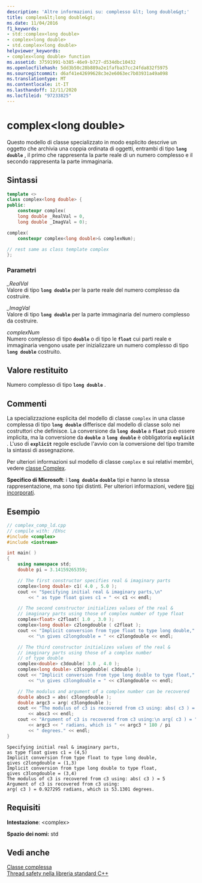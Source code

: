 ```yaml
---
description: 'Altre informazioni su: complesso &lt; long double&gt;'
title: complex&lt;long double&gt;
ms.date: 11/04/2016
f1_keywords:
- std::complex<long double>
- complex<long double>
- std.complex<long double>
helpviewer_keywords:
- complex<long double> function
ms.assetid: 37591991-b385-46e9-b727-d534dbc10432
ms.openlocfilehash: 5dd3b50c28b889a2e1fafba37cc24fda832f5975
ms.sourcegitcommit: d6af41e42699628c3e2e6063ec7b03931a49a098
ms.translationtype: MT
ms.contentlocale: it-IT
ms.lasthandoff: 12/11/2020
ms.locfileid: "97233825"
---
```

# <a name="complexltlong-doublegt"></a>complex&lt;long double&gt;

Questo modello di classe specializzato in modo esplicito descrive un oggetto che archivia una coppia ordinata di oggetti, entrambi di tipo **`long double`** , il primo che rappresenta la parte reale di un numero complesso e il secondo rappresenta la parte immaginaria.

## <a name="syntax"></a>Sintassi

```cpp
template <>
class complex<long double> {
public:
    constexpr complex(
    long double _RealVal = 0,
    long double _ImagVal = 0);

complex(
    constexpr complex<long double>& complexNum);

// rest same as class template complex
};
```

### <a name="parameters"></a>Parametri

*_RealVal*\
Valore di tipo **`long double`** per la parte reale del numero complesso da costruire.

*_ImagVal*\
Valore di tipo **`long double`** per la parte immaginaria del numero complesso da costruire.

*complexNum*\
Numero complesso di tipo **`double`** o di tipo le **`float`** cui parti reale e immaginaria vengono usate per inizializzare un numero complesso di tipo **`long double`** costruito.

## <a name="return-value"></a>Valore restituito

Numero complesso di tipo **`long double`** .

## <a name="remarks"></a>Commenti

La specializzazione esplicita del modello di classe `complex` in una classe complessa di tipo **`long double`** differisce dal modello di classe solo nei costruttori che definisce. La conversione da **`long double`** a **`float`** può essere implicita, ma la conversione da **`double`** a **`long double`** è obbligatoria **`explicit`** . L'uso di **`explicit`** regole esclude l'avvio con la conversione del tipo tramite la sintassi di assegnazione.

Per ulteriori informazioni sul modello di classe `complex` e sui relativi membri, vedere [classe Complex](../standard-library/complex-class.md).

**Specifico di Microsoft**: i **`long double`** **`double`** tipi e hanno la stessa rappresentazione, ma sono tipi distinti. Per ulteriori informazioni, vedere [tipi incorporati](../cpp/fundamental-types-cpp.md).

## <a name="example"></a>Esempio

```cpp
// complex_comp_ld.cpp
// compile with: /EHsc
#include <complex>
#include <iostream>

int main( )
{
    using namespace std;
    double pi = 3.14159265359;

    // The first constructor specifies real & imaginary parts
    complex<long double> c1( 4.0 , 5.0 );
    cout << "Specifying initial real & imaginary parts,\n"
        << " as type float gives c1 = " << c1 << endl;

    // The second constructor initializes values of the real &
    // imaginary parts using those of complex number of type float
    complex<float> c2float( 1.0 , 3.0 );
    complex<long double> c2longdouble ( c2float );
    cout << "Implicit conversion from type float to type long double,"
        << "\n gives c2longdouble = " << c2longdouble << endl;

    // The third constructor initializes values of the real &
    // imaginary parts using those of a complex number
    // of type double
    complex<double> c3double( 3.0 , 4.0 );
    complex<long double> c3longdouble( c3double );
    cout << "Implicit conversion from type long double to type float,"
        << "\n gives c3longdouble = " << c3longdouble << endl;

    // The modulus and argument of a complex number can be recovered
    double absc3 = abs( c3longdouble );
    double argc3 = arg( c3longdouble );
    cout << "The modulus of c3 is recovered from c3 using: abs( c3 ) = "
        << absc3 << endl;
    cout << "Argument of c3 is recovered from c3 using:\n arg( c3 ) = "
        << argc3 << " radians, which is " << argc3 * 180 / pi
        << " degrees." << endl;
}
```

```Output
Specifying initial real & imaginary parts,
as type float gives c1 = (4,5)
Implicit conversion from type float to type long double,
gives c2longdouble = (1,3)
Implicit conversion from type long double to type float,
gives c3longdouble = (3,4)
The modulus of c3 is recovered from c3 using: abs( c3 ) = 5
Argument of c3 is recovered from c3 using:
arg( c3 ) = 0.927295 radians, which is 53.1301 degrees.
```

## <a name="requirements"></a>Requisiti

**Intestazione**: \<complex>

**Spazio dei nomi:** std

## <a name="see-also"></a>Vedi anche

[Classe complessa](../standard-library/complex-class.md)\
[Thread safety nella libreria standard C++](../standard-library/thread-safety-in-the-cpp-standard-library.md)
